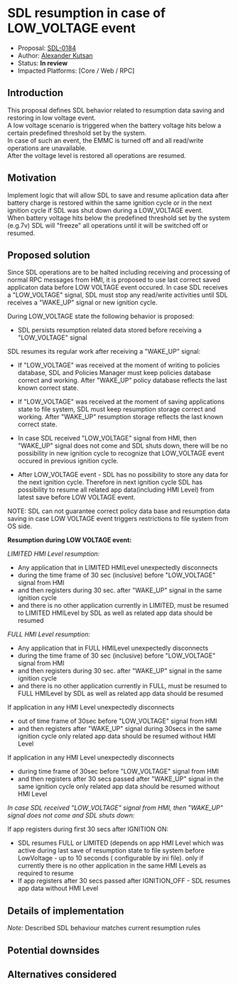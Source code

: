 # SDL resumption in case of LOW_VOLTAGE event

* Proposal: [SDL-0184](184-Resumption-during-Low-Voltage.md)
* Author: [Alexander Kutsan](https://github.com/LuxoftAKutsan)
* Status: **In review**
* Impacted Platforms: [Core / Web / RPC]

## Introduction

This proposal defines SDL behavior related to resumption data saving and restoring in low voltage event.  
A low voltage scenario is triggered when the battery voltage hits below a certain predefined threshold set by the system.  
In case of such an event, the EMMC is turned off and all read/write operations are unavailable.  
After the voltage level is restored all operations are resumed.

## Motivation

Implement logic that will allow SDL to save and resume aplication data after battery charge is restored within the same ignition cycle or in the next ignition cycle if SDL was shut down during a LOW_VOLTAGE event.  
When battery voltage hits below the predefined threshold set by the system (e.g.7v) SDL will "freeze" all operations until it will be switched off or resumed.

## Proposed solution

Since SDL operations are to be halted including receiving and processing of normal RPC messages from HMI, it is proposed to use last correct saved applicaton data before LOW VOLTAGE event occured. 
In case SDL receives a "LOW_VOLTAGE" signal, SDL must stop any read/write activities until SDL receives a "WAKE_UP" signal or new ignition cycle.  

During LOW_VOLTAGE state the following behavior is proposed:
* SDL persists resumption related data stored before receiving a "LOW_VOLTAGE" signal

SDL resumes its regular work after receiving a "WAKE_UP" signal:
* If "LOW_VOLTAGE" was received at the moment of writing to policies database, SDL and Policies Manager must keep policies database correct and working. After "WAKE_UP" policy database reflects the last known correct state.
* If "LOW_VOLTAGE" was received at the moment of saving applications state to file system, SDL must keep resumption storage correct and working. After "WAKE_UP" resumption storage reflects the last known correct state.

* In case SDL received "LOW_VOLTAGE" signal from HMI, then "WAKE_UP" signal does not come and SDL shuts down, 
  there will be no possibility in new ignition cycle to recognize that LOW_VOLTAGE event occured in previous ignition cycle. 
* After LOW_VOLTAGE event - SDL has no possibility to store any data for the next ignition cycle.
  Therefore in next ignition cycle SDL has possibility to resume all related app data(including HMI Level) from latest save 
  before LOW VOLTAGE event.

NOTE: SDL can not guarantee correct policy data base and resumption data saving in case LOW VOLTAGE event triggers restrictions to file system from OS side.

**Resumption during LOW VOLTAGE event:** 

*LIMITED HMI Level resumption:*
 
- Any application that in LIMITED HMILevel unexpectedly disconnects 
- during the time frame of 30 sec (inclusive) before "LOW_VOLTAGE" signal from HMI
- and then registers during 30 sec. after "WAKE_UP" signal in the same ignition cycle
- and there is no other application currently in LIMITED,
  must be resumed to LIMITED HMILevel by SDL as well as related app data should be resumed
  
*FULL HMI Level resumption:*
 
- Any application that in FULL HMILevel unexpectedly disconnects 
- during the time frame of 30 sec (inclusive) before "LOW_VOLTAGE" signal from HMI
- and then registers during 30 sec. after "WAKE_UP" signal in the same ignition cycle
- and there is no other application currently in FULL,
  must be resumed to FULL HMILevel by SDL as well as related app data should be resumed
  
If application in any HMI Level unexpectedly disconnects 
- out of time frame of 30sec before "LOW_VOLTAGE" signal from HMI
- and then registers after "WAKE_UP" signal during 30secs in the same ignition cycle
  only related app data should be resumed without HMI Level
  
If application in any HMI Level unexpectedly disconnects 
- during time frame of 30sec before "LOW_VOLTAGE" signal from HMI
- and then registers after 30 secs passed after "WAKE_UP" signal in the same ignition cycle
  only related app data should be resumed without HMI Level
 
*In case SDL received "LOW_VOLTAGE" signal from HMI, then "WAKE_UP" signal does not come and SDL shuts down:*
  
  If app registers during first 30 secs after IGNITION ON: 
- SDL resumes FULL or LIMITED (depends on app HMI Level which was active during last save of 
  resumption state to file system before LowVoltage - up to 10 seconds ( configurable by ini file).
  only if currently there is no other application in the same HMI Levels as required to resume   
- If app registers after 30 secs passed after IGNITION_OFF - SDL resumes app data without HMI Level  


## Details of implementation  

*Note:* Described SDL behaviour matches current resumption rules 

## Potential downsides  


## Alternatives considered  

 


